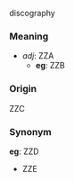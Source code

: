 discography
### Meaning
+ _adj_: ZZA
	+ __eg__: ZZB

### Origin

ZZC

### Synonym

__eg__: ZZD

+ ZZE


